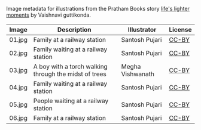Image metadata for illustrations from the Pratham Books story [life's lighter moments](https://storyweaver.org.in/stories/3180-life-s-lighter-moments) by Vaishnavi guttikonda.

Image | Description | Illustrator | License
----- | ----------- | ----------- | -------
01.jpg | Family at a railway station | Santosh Pujari | [CC-BY](https://creativecommons.org/licenses/by/4.0/)
02.jpg | Family waiting at a railway station | Santosh Pujari | [CC-BY](https://creativecommons.org/licenses/by/4.0/)
03.jpg | A boy with a torch walking through the midst of trees | Megha Vishwanath | [CC-BY](https://creativecommons.org/licenses/by/4.0/)
04.jpg | Family waiting at a railway station | Santosh Pujari | [CC-BY](https://creativecommons.org/licenses/by/4.0/)
05.jpg | People waiting at a railway station | Santosh Pujari | [CC-BY](https://creativecommons.org/licenses/by/4.0/)
06.jpg | Family at a railway station | Santosh Pujari | [CC-BY](https://creativecommons.org/licenses/by/4.0/)